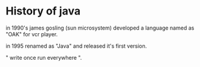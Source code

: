 # History of java
in 1990's james gosling (sun microsystem) developed a language named as "OAK" for vcr player.

in 1995 renamed as "Java" and released it's first version.

" write once run everywhere ".

